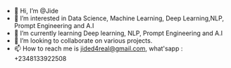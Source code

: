 - 👋 Hi, I’m @Jide
- 👀 I’m interested in Data Science, Machine Learning, Deep Learning,NLP, Prompt Engineering and A.I
- 🌱 I’m currently learning Deep learning, NLP, Prompt Engineering and A.I 
- 💞️ I’m looking to collaborate on various projects.
- 📫 How to reach me is jided4real@gmail.com, what'sapp : +2348133922508

<!---
Jilnat/Jilnat is a ✨ special ✨ repository because its `README.md` (this file) appears on your GitHub profile.
You can click the Preview link to take a look at your changes.
--->
